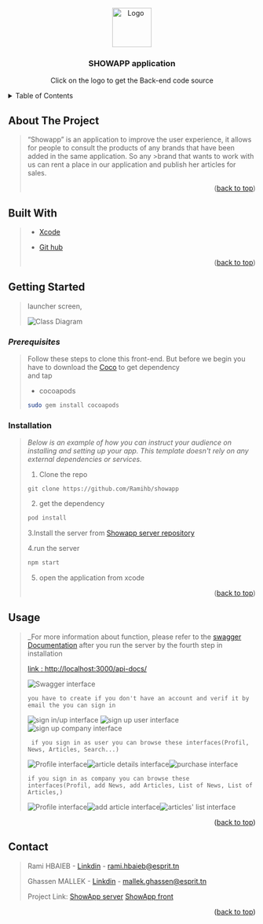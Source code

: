 <!-- PROJECT LOGO -->
<br />
<div align="center">
  <a href="https://github.com/MGhassen30798/ShowAppiOS">
    <img src="https://github.com/MGhassen30798/Ios_project/blob/master/LOGO.png" alt="Logo" width="80" height="80">
  </a>

  <h3 align="center">SHOWAPP application</h3>

  <p align="center">
    Click on the logo to get the Back-end code source
  </p>
</div>



<!-- TABLE OF CONTENTS -->
<details>
  <summary>Table of Contents</summary>
  <ol>
    <li>
      <a href="#about-the-project">About The Project</a>
      <ul>
        <li><a href="#built-with">Built With</a></li>
      </ul>
    </li>
    <li>
      <a href="#getting-started">Getting Started</a>
      <ul>
        <li><a href="#prerequisites">Prerequisites</a></li>
        <li><a href="#installation">Installation</a></li>
      </ul>
    </li>
    <li><a href="#usage">Usage</a></li>
        <li><a href="#contact">Contact</a></li>
  </ol>
</details>



<!-- ABOUT THE PROJECT -->
## **About The Project**
>
>“Showapp” is an application to improve the user experience, it allows for people to consult the products of any brands that have been added in the same application. So any >brand that wants to work with us can rent a place in our application and publish her articles for sales.
>
><p align="right">(<a href="#top">back to top</a>)</p>
>
>
>
## **Built With**
>
>
>
>* [Xcode](https://developer.apple.com/xcode/)
>
>
>* [Git hub](https://github.com/)
>
>
><p align="right">(<a href="#top">back to top</a>)</p>
>
>
<!-- GETTING STARTED -->
## **Getting Started**
>
>launcher screen, 
>
>
>![Class Diagram](https://github.com/Ramihb/showapp/blob/frontEndRami/capture%20showapp/Capture%20d%E2%80%99%C3%A9cran%202022-01-02%20200621.png)
>
>
>
### ***Prerequisites***
>
>Follow these steps to clone this front-end.
>But before we begin you have to download the [Coco](https://cocoapods.org/) to get dependency  
>and tap
>* cocoapods
>  ```sh
>  sudo gem install cocoapods 
>  ```
>
### Installation
>
>_Below is an example of how you can instruct your audience on installing and setting up your app. This template doesn't rely on any external dependencies or services._
>
>
>1. Clone the repo
>
>```
>git clone https://github.com/Ramihb/showapp
>```
>
>2. get the dependency
>
>```sh
>pod install
>```
>
>3.Install the server from [Showapp server repository](https://github.com/MGhassen30798/ShowAppiOS)
>
>
>4.run the server
>```sh
>npm start
>```
>
>5. open the application from xcode
> <p align="right">(<a href="#top">back to top</a>)</p>
>
>

<!-- USAGE EXAMPLES -->
## **Usage**
> _For more information about function, please refer to the [swagger Documentation](http://localhost:3000/api-docs/) after  you run the server by the fourth step in installation
>
>[link : http://localhost:3000/api-docs/](http://localhost:3000/api-docs/)
>
>
>![Swagger interface](https://github.com/MGhassen30798/ShowAppiOS/blob/master/swag.png)
>
>`you have to create if you don't have an account and verif it by email the you can sign in `
>
>![sign in/up interface](https://github.com/Ramihb/showapp/blob/frontEndRami/capture%20showapp/Capture%20d%E2%80%99%C3%A9cran%202022-01-02%20193843.png)   ![sign up user interface](https://github.com/Ramihb/showapp/blob/frontEndRami/capture%20showapp/Capture%20d%E2%80%99%C3%A9cran%202022-01-02%20193927.png)  ![sign up company interface](https://github.com/Ramihb/showapp/blob/frontEndRami/capture%20showapp/Capture%20d%E2%80%99%C3%A9cran%202022-01-02%20194008.png)
>
>
>` if you sign in as user you can browse these interfaces(Profil, News, Articles, Search...)`
>
>![Profile interface](https://github.com/Ramihb/showapp/blob/frontEndRami/capture%20showapp/Capture%20d%E2%80%99%C3%A9cran%202022-01-02%20194206.png)![article details interface](https://github.com/Ramihb/showapp/blob/frontEndRami/capture%20showapp/Capture%20d%E2%80%99%C3%A9cran%202022-01-02%20200121.png)![purchase interface](https://github.com/Ramihb/showapp/blob/frontEndRami/capture%20showapp/Capture%20d%E2%80%99%C3%A9cran%202022-01-02%20200207.png)
>
>
>`if you sign in as company you can browse these interfaces(Profil, add News, add Articles, List of News, List of Articles,)`
>
>![Profile interface](https://github.com/Ramihb/showapp/blob/frontEndRami/capture%20showapp/Capture%20d%E2%80%99%C3%A9cran%202022-01-02%20194630.png)![add article interface](https://github.com/Ramihb/showapp/blob/frontEndRami/capture%20showapp/Capture%20d%E2%80%99%C3%A9cran%202022-01-02%20194826.png)![articles' list interface](https://github.com/Ramihb/showapp/blob/frontEndRami/capture%20showapp/Capture%20d%E2%80%99%C3%A9cran%202022-01-02%20194846.png)
>
>
>
<p align="right">(<a href="#top">back to top</a>)</p>


<!-- CONTACT -->
## Contact
>
>Rami HBAIEB - [Linkdin](https://www.linkedin.com/in/ramihbaieb/) - rami.hbaieb@esprit.tn
>
>Ghassen MALLEK - [Linkdin](https://www.linkedin.com/in/ghassenmallek/) - mallek.ghassen@esprit.tn
>
>
>
>Project Link: [ShowApp server](https://github.com/MGhassen30798/ShowAppiOS)
>              [ShowApp front](https://github.com/Ramihb/showapp)
>
>
<p align="right">(<a href="#top">back to top</a>)</p>


